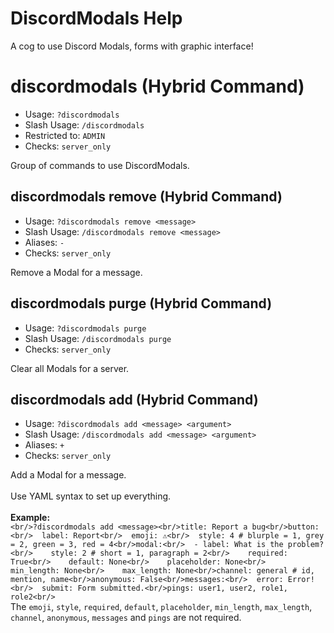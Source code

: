 # DiscordModals Help

A cog to use Discord Modals, forms with graphic interface!

# discordmodals (Hybrid Command)
 - Usage: `?discordmodals `
 - Slash Usage: `/discordmodals `
 - Restricted to: `ADMIN`
 - Checks: `server_only`

Group of commands to use DiscordModals.

## discordmodals remove (Hybrid Command)
 - Usage: `?discordmodals remove <message> `
 - Slash Usage: `/discordmodals remove <message> `
 - Aliases: `-`
 - Checks: `server_only`

Remove a Modal for a message.

## discordmodals purge (Hybrid Command)
 - Usage: `?discordmodals purge `
 - Slash Usage: `/discordmodals purge `
 - Checks: `server_only`

Clear all Modals for a server.

## discordmodals add (Hybrid Command)
 - Usage: `?discordmodals add <message> <argument> `
 - Slash Usage: `/discordmodals add <message> <argument> `
 - Aliases: `+`
 - Checks: `server_only`

Add a Modal for a message.<br/><br/>Use YAML syntax to set up everything.<br/><br/>**Example:**<br/>```<br/>?discordmodals add <message><br/>title: Report a bug<br/>button:<br/>  label: Report<br/>  emoji: ⚠️<br/>  style: 4 # blurple = 1, grey = 2, green = 3, red = 4<br/>modal:<br/>  - label: What is the problem?<br/>    style: 2 # short = 1, paragraph = 2<br/>    required: True<br/>    default: None<br/>    placeholder: None<br/>    min_length: None<br/>    max_length: None<br/>channel: general # id, mention, name<br/>anonymous: False<br/>messages:<br/>  error: Error!<br/>  submit: Form submitted.<br/>pings: user1, user2, role1, role2<br/>```<br/>The `emoji`, `style`, `required`, `default`, `placeholder`, `min_length`, `max_length`, `channel`, `anonymous`, `messages` and `pings` are not required.

